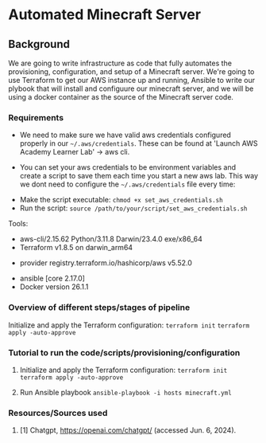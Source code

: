 # Automated Minecraft Server

## Background
We are going to write infrastructure as code that fully automates the  provisioning, configuration, and setup of a Minecraft server. We're going to use Terraform to get our AWS instance up and running, Ansible to write our plybook that will install and configuure our minecraft server, and we will be using a docker container as the source of the Minecraft server code.

### Requirements
- We need to make sure we have valid aws credentials configured properly in our `~/.aws/credentials`. These can be found at 'Launch AWS Academy Learner Lab' -> aws cli.

- You can set your aws credentials to be environment variables and create a script to save them each time you start a new aws lab. This way we dont need to configure the `~/.aws/credentials` file every time:
<!--
#!/bin/bash

echo "Setting AWS environment variables..."
export AWS_ACCESS_KEY_ID="YOUR_NEW_ACCESS_KEY_ID"
export AWS_SECRET_ACCESS_KEY="YOUR_NEW_SECRET_ACCESS_KEY"
export AWS_SESSION_TOKEN="YOUR_NEW_SESSION_TOKEN"

echo "AWS environment variables set."
-->

- Make the script executable: `chmod +x set_aws_credentials.sh`
- Run the script: `source /path/to/your/script/set_aws_credentials.sh`


Tools:
- aws-cli/2.15.62 Python/3.11.8 Darwin/23.4.0 exe/x86_64
- Terraform v1.8.5
on darwin_arm64
+ provider registry.terraform.io/hashicorp/aws v5.52.0
- ansible [core 2.17.0]
- Docker version 26.1.1

### Overview of different steps/stages of pipeline
Initialize and apply the Terraform configuration:
`terraform init`
`terraform apply -auto-approve`


### Tutorial to run the code/scripts/provisioning/configuration
1. Initialize and apply the Terraform configuration:
`terraform init`
`terraform apply -auto-approve`

2. Run Ansible playbook
`ansible-playbook -i hosts minecraft.yml`



### Resources/Sources used
1. [1] Chatgpt, https://openai.com/chatgpt/ (accessed Jun. 6, 2024). 